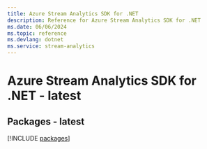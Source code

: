 ```yaml
---
title: Azure Stream Analytics SDK for .NET
description: Reference for Azure Stream Analytics SDK for .NET
ms.date: 06/06/2024
ms.topic: reference
ms.devlang: dotnet
ms.service: stream-analytics
---
```

# Azure Stream Analytics SDK for .NET - latest
## Packages - latest
[!INCLUDE [packages](stream-analytics-index.md)]